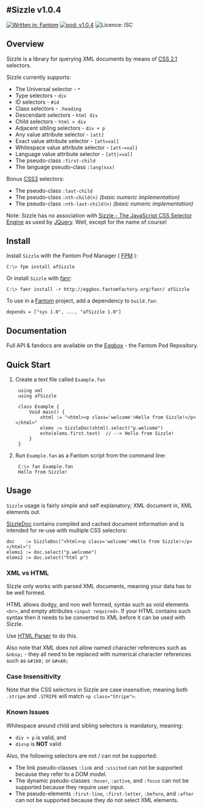 #Sizzle v1.0.4
---

[![Written in: Fantom](http://img.shields.io/badge/written%20in-Fantom-lightgray.svg)](http://fantom-lang.org/)
[![pod: v1.0.4](http://img.shields.io/badge/pod-v1.0.4-yellow.svg)](http://www.fantomfactory.org/pods/afSizzle)
![Licence: ISC](http://img.shields.io/badge/licence-ISC-blue.svg)

## Overview

Sizzle is a library for querying XML documents by means of [CSS 2.1](http://www.w3.org/TR/CSS21/selector.html) selectors.

Sizzle currently supports:

- The Universal selector - `*`
- Type selectors - `div`
- ID selectors - `#id`
- Class selectors - `.heading`
- Descendant selectors - `html div`
- Child selectors - `html > div`
- Adjacent sibling selectors - `div + p`
- Any value attribute selector - `[att]`
- Exact value attribute selector - `[att=val]`
- Whitespace value attribute selector - `[att~=val]`
- Language value attribute selector - `[att|=val]`
- The pseudo-class `:first-child`
- The language pseudo-class `:lang(xxx)`

Bonus [CSS3](http://www.w3.org/TR/css3-selectors/) selectors:

- The pseudo-class `:last-child`
- The pseudo-class `:nth-child(n)` *(basic numeric implementation)*
- The pseudo-class `:nth-last-child(n)` *(basic numeric implementation)*

Note: Sizzle has no association with [Sizzle - The JavaScript CSS Selector Engine](http://sizzlejs.com/) as used by [JQuery](http://jquery.com/). Well, except for the name of course!

## Install

Install `Sizzle` with the Fantom Pod Manager ( [FPM](http://eggbox.fantomfactory.org/pods/afFpm) ):

    C:\> fpm install afSizzle

Or install `Sizzle` with [fanr](http://fantom.org/doc/docFanr/Tool.html#install):

    C:\> fanr install -r http://eggbox.fantomfactory.org/fanr/ afSizzle

To use in a [Fantom](http://fantom-lang.org/) project, add a dependency to `build.fan`:

    depends = ["sys 1.0", ..., "afSizzle 1.0"]

## Documentation

Full API & fandocs are available on the [Eggbox](http://eggbox.fantomfactory.org/pods/afSizzle/) - the Fantom Pod Repository.

## Quick Start

1. Create a text file called `Example.fan`

        using xml
        using afSizzle
        
        class Example {
            Void main() {
                xhtml := "<html><p class='welcome'>Hello from Sizzle!</p></html>"
                elems := SizzleDoc(xhtml).select("p.welcome")
                echo(elems.first.text)  // --> Hello from Sizzle!
            }
        }


2. Run `Example.fan` as a Fantom script from the command line:

        C:\> fan Example.fan
        Hello from Sizzle!



## Usage

`Sizzle` usage is fairly simple and self explanatory; XML document in, XML elements out.

[SizzleDoc](http://eggbox.fantomfactory.org/pods/afSizzle/api/SizzleDoc) contains compiled and cached document information and is intended for re-use with multiple CSS selectors:

    doc    := SizzleDoc("<html><p class='welcome'>Hello from Sizzle!</p></html>")
    elems1 := doc.select("p.welcome")
    elems2 := doc.select("html p")

### XML vs HTML

Sizzle only works with parsed XML documents, meaning your data has to be well formed.

HTML allows dodgy, and non well formed, syntax such as void elements `<br>`, and empty attributes `<input required>`. If your HTML contains such syntax then it needs to be converted to XML before it can be used with Sizzle.

Use [HTML Parser](http://eggbox.fantomfactory.org/pods/afHtmlParser) to do this.

Also note that XML does not allow named character references such as `&nbsp;` - they all need to be replaced with numerical character references such as `&#160;` or `&#xA0;`

### Case Insensitivity

Note that the CSS selectors in Sizzle are case insensitive; meaning both `.stripe` and `.STRIPE` will match `<p class="Stripe">`.

### Known Issues

Whitespace around child and sibling selectors is mandatory, meaning:

- `div > p` is valid, and
- `div>p` is **NOT** valid

Also, the following selectors are not / can not be supported:

- The link pseudo-classes `:link` and `:visited` can not be supported because they refer to a DOM model.
- The dynamic pseudo-classes `:hover`, `:active`, and `:focus` can not be supported because they require user input.
- The pseudo-elements `:first-line`, `:first-letter`, `:before`, and `:after` can not be supported because they do not select XML elements.

